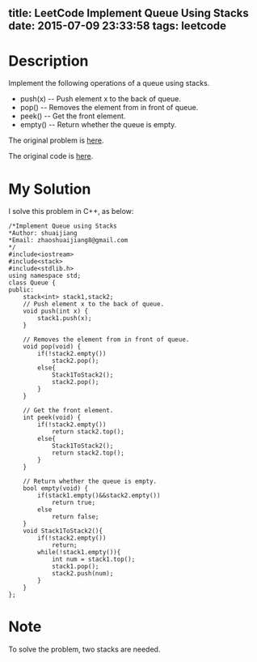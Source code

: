 title: LeetCode Implement Queue Using Stacks
date: 2015-07-09 23:33:58
tags: leetcode
---

# Description
Implement the following operations of a queue using stacks.

- push(x) -- Push element x to the back of queue.
- pop() -- Removes the element from in front of queue.
- peek() -- Get the front element.
- empty() -- Return whether the queue is empty.

The original problem is [here](https://leetcode.com/problems/implement-queue-using-stacks/ "Problem").

The original code is [here](https://github.com/shuaijiang/LeetCode/blob/master/ImplementQueueUsingStacks.cpp "Code").
<!--more-->

# My Solution
I solve this problem in C++, as below:
	
	/*Implement Queue using Stacks
	*Author: shuaijiang
	*Email: zhaoshuaijiang8@gmail.com
	*/
	#include<iostream>
	#include<stack>
	#include<stdlib.h>
	using namespace std;
	class Queue {
	public:
		stack<int> stack1,stack2;
	    // Push element x to the back of queue.
	    void push(int x) {
	        stack1.push(x);
	    }
	
	    // Removes the element from in front of queue.
	    void pop(void) {
	        if(!stack2.empty())
	        	stack2.pop();
	        else{
	        	Stack1ToStack2();
	        	stack2.pop();
	        }
	    }
	
	    // Get the front element.
	    int peek(void) {
	        if(!stack2.empty())
	        	return stack2.top();
	        else{
	        	Stack1ToStack2();
	        	return stack2.top();
	        }
	    }
	
	    // Return whether the queue is empty.
	    bool empty(void) {
	        if(stack1.empty()&&stack2.empty())
	        	return true;
	        else
	        	return false;
	    }
	    void Stack1ToStack2(){
	    	if(!stack2.empty())
	    		return;
	    	while(!stack1.empty()){
	    		int num = stack1.top();
	    		stack1.pop();
	    		stack2.push(num);
	    	}
	    }
	};


# Note
To solve the problem, two stacks are needed. 
